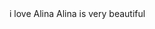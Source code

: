 <!DOCTYPE html>
<html lang="en">
  <head>
    <meta charset="UTF-8" />
    <meta name="viewport" content="width=, initial-scale=1.0" />
    <title>Document</title>
  </head>
  <body>
    i love Alina Alina is very beautiful
  </body>
</html>
